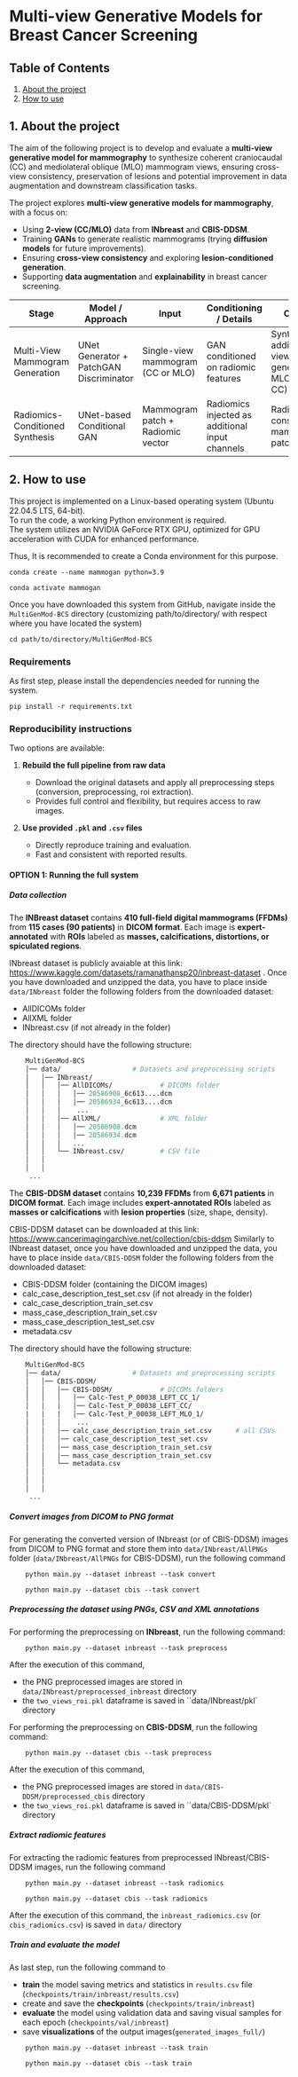 # Multi-view Generative Models for Breast Cancer Screening

## Table of Contents
1. [About the project](#1-about-the-project)
2. [How to use](#2-how-to-use)

## 1. About the project
The aim of the following project is to develop and evaluate a **multi‑view generative model for mammography** to synthesize coherent craniocaudal (CC) and mediolateral oblique (MLO) mammogram views, ensuring cross-view consistency, preservation of lesions and potential improvement in data augmentation and downstream classification tasks.

The project explores **multi-view generative models for mammography**, with a focus on:
- Using **2-view (CC/MLO)** data from **INbreast** and **CBIS-DDSM**.  
- Training **GANs** to generate realistic mammograms (trying **diffusion models** for future improvements).  
- Ensuring **cross-view consistency** and exploring **lesion-conditioned generation**.  
- Supporting **data augmentation** and **explainability** in breast cancer screening.

| Stage                          | Model / Approach          | Input                                 | Conditioning / Details                         | Output                                           |
|--------------------------------|---------------------------|--------------------------------------|-----------------------------------------------|--------------------------------------|
| Multi-View Mammogram Generation | UNet Generator + PatchGAN Discriminator | Single-view mammogram (CC or MLO)    | GAN conditioned on radiomic features          | Synthetic additional view(s) (e.g., generate MLO from CC) |
| Radiomics-Conditioned Synthesis | UNet-based Conditional GAN | Mammogram patch + Radiomic vector    | Radiomics injected as additional input channels | Radiomics-consistent mammogram patch           |


## 2. How to use
This project is implemented on a Linux-based operating system (Ubuntu 22.04.5 LTS, 64-bit).\
To run the code, a working Python environment is required.\
The system utilizes an NVIDIA GeForce RTX GPU, optimized for GPU acceleration with CUDA for enhanced performance.

Thus, It is recommended to create a Conda environment for this purpose.
```shell
conda create --name mammogan python=3.9
```
```shell
conda activate mammogan
```
Once you have downloaded this system from GitHub, navigate inside the `MultiGenMod-BCS` directory (customizing path/to/directory/ with respect where you have located the system)
```shell
cd path/to/directory/MultiGenMod-BCS
```

### Requirements
As first step, please install the dependencies needed for running the system.
```shell
pip install -r requirements.txt
```
### Reproducibility instructions

Two options are available:

1. **Rebuild the full pipeline from raw data**  
   - Download the original datasets and apply all preprocessing steps (conversion, preprocessing, roi extraction).  
   - Provides full control and flexibility, but requires access to raw images.  

2. **Use provided `.pkl` and `.csv` files**  
   - Directly reproduce training and evaluation.  
   - Fast and consistent with reported results.  


#### **OPTION 1: Running the full system**

##### Data collection 
The **INBreast dataset** contains **410 full-field digital mammograms (FFDMs)** from **115 cases (90 patients)** in **DICOM format**. Each image is **expert-annotated** with **ROIs** labeled as **masses, calcifications, distortions, or spiculated regions**. 

INbreast dataset is publicly avaiable at this link: https://www.kaggle.com/datasets/ramanathansp20/inbreast-dataset .
Once you have downloaded and unzipped the data, you have to place inside `data/INbreast` folder the following folders from the downloaded dataset:
- AllDICOMs folder
- AllXML folder
- INbreast.csv (if not already in the folder)

The directory should have the following structure:
```graphql
    MultiGenMod-BCS
    │── data/                  # Datasets and preprocessing scripts
    │   │── INbreast/               
    │   │   │── AllDICOMs/            # DICOMs folder
    │   │   │   │── 20586908_6c613....dcm
    │   │   │   │── 20586934_6c613....dcm
    │   │   │    ...
    │   │   │── AllXML/               # XML folder
    │   │   │   │── 20586908.dcm
    │   │   │   │── 20586934.dcm
    │   │   │   ...
    │   │   └── INbreast.csv/         # CSV file
    │   │
    │   │ 
     ...

```

The **CBIS-DDSM dataset** contains **10,239 FFDMs** from **6,671 patients** in **DICOM format**. Each image includes **expert-annotated ROIs** labeled as **masses or calcifications** with **lesion properties** (size, shape, density).  

CBIS-DDSM dataset can be downloaded at this link: https://www.cancerimagingarchive.net/collection/cbis-ddsm
Similarly to INbreast dataset, once you have downloaded and unzipped the data, you have to place inside `data/CBIS-DDSM` folder the following folders from the downloaded dataset:
- CBIS-DDSM folder (containing the DICOM images)
- calc_case_description_test_set.csv (if not already in the folder)
- calc_case_description_train_set.csv
- mass_case_description_train_set.csv
- mass_case_description_test_set.csv
- metadata.csv

The directory should have the following structure:
```graphql
    MultiGenMod-BCS
    │── data/                  # Datasets and preprocessing scripts
    │   │── CBIS-DDSM/               
    │   │   │── CBIS-DDSM/            # DICOMs folders
    │   │   │   │── Calc-Test_P_00038_LEFT_CC_1/
    │   │   │   │── Calc-Test_P_00038_LEFT_CC/
    |   |   |   │── Calc-Test_P_00038_LEFT_MLO_1/
    │   │   │    ...
    │   │   │── calc_case_description_train_set.csv      # all CSVs
    │   │   │── calc_case_description_test_set.csv
    │   │   │── mass_case_description_train_set.csv
    │   │   │── mass_case_description_train_set.csv
    │   │   └── metadata.csv
    │   │   
    │   │
    │   │ 
     ...

```
##### Convert images from DICOM to PNG format
For generating the converted version of INbreast (or of CBIS-DDSM) images from DICOM to PNG format and store them into `data/INbreast/AllPNGs` folder (`data/INbreast/AllPNGs` for CBIS-DDSM), run the following command
```shell
    python main.py --dataset inbreast --task convert
```
```shell
    python main.py --dataset cbis --task convert
```
##### Preprocessing the dataset using PNGs, CSV and XML annotations
For performing the preprocessing on **INbreast**, run the following command:
```shell
    python main.py --dataset inbreast --task preprocess
```
After the execution of this command, 
- the PNG preprocessed images are stored in `data/INbreast/preprocessed_inbreast` directory
- the `two_views_roi.pkl` dataframe is saved in ``data/INbreast/pkl` directory


For performing the preprocessing on **CBIS-DDSM**, run the following command:
```shell
    python main.py --dataset cbis --task preprocess
```
After the execution of this command, 
- the PNG preprocessed images are stored in `data/CBIS-DDSM/preprocessed_cbis` directory
- the `two_views_roi.pkl` dataframe is saved in ``data/CBIS-DDSM/pkl` directory

##### Extract radiomic features
For extracting the radiomic features from preprocessed INbreast/CBIS-DDSM images, run the following command
```shell
    python main.py --dataset inbreast --task radiomics
```
```shell
    python main.py --dataset cbis --task radiomics
```
After the execution of this command, the `inbreast_radiomics.csv` (or `cbis_radiomics.csv`) is saved in `data/` directory

##### Train and evaluate the model
As last step, run the following command to 
- **train** the model saving metrics and statistics in `results.csv` file (`checkpoints/train/inbreast/results.csv`)
- create and save the **checkpoints** (`checkpoints/train/inbreast`)
- **evaluate** the model using validation data and saving visual samples for each epoch (`checkpoints/val/inbreast`)
- save **visualizations** of the output images(`generated_images_full/`)
```shell
    python main.py --dataset inbreast --task train
```
```shell
    python main.py --dataset cbis --task train
```





